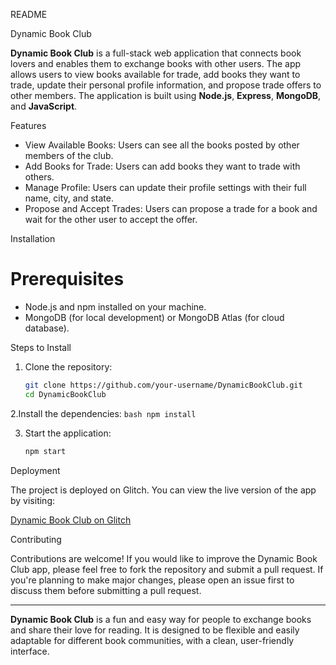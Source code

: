 README

Dynamic Book Club

**Dynamic Book Club** is a full-stack web application that connects book lovers and enables them to exchange books with other users. The app allows users to view books available for trade, add books they want to trade, update their personal profile information, and propose trade offers to other members. The application is built using **Node.js**, **Express**, **MongoDB**, and **JavaScript**.

Features

- View Available Books: Users can see all the books posted by other members of the club.
- Add Books for Trade: Users can add books they want to trade with others.
- Manage Profile: Users can update their profile settings with their full name, city, and state.
- Propose and Accept Trades: Users can propose a trade for a book and wait for the other user to accept the offer.

Installation

# Prerequisites

- Node.js and npm installed on your machine.
- MongoDB (for local development) or MongoDB Atlas (for cloud database).

Steps to Install

1. Clone the repository:
    ```bash
    git clone https://github.com/your-username/DynamicBookClub.git
    cd DynamicBookClub
    ```

2.Install the dependencies:
    ```bash
    npm install
    ```

3. Start the application:
    ```bash
    npm start
    ```


Deployment

The project is deployed on Glitch. You can view the live version of the app by visiting:

[Dynamic Book Club on Glitch]([https://slash-teeth.glitch.me](https://github.com/NivethaSre/Dynamic-Book-Club/edit/main/README.md))

Contributing

Contributions are welcome! If you would like to improve the Dynamic Book Club app, please feel free to fork the repository and submit a pull request. If you're planning to make major changes, please open an issue first to discuss them before submitting a pull request.



---

**Dynamic Book Club** is a fun and easy way for people to exchange books and share their love for reading. It is designed to be flexible and easily adaptable for different book communities, with a clean, user-friendly interface.
